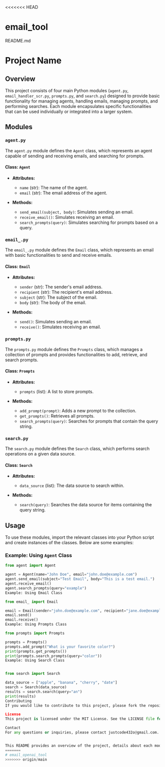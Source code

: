 <<<<<<< HEAD
# email_tool

README.md

# Project Name

## Overview

This project consists of four main Python modules (`agent.py`, `email_handler_scr.py`, `prompts.py`, and `search.py`) designed to provide basic functionality for managing agents, handling emails, managing prompts, and performing searches. Each module encapsulates specific functionalities that can be used individually or integrated into a larger system.

## Modules

### `agent.py`

The `agent.py` module defines the `Agent` class, which represents an agent capable of sending and receiving emails, and searching for prompts.

#### Class: `Agent`

- **Attributes:**
  - `name` (str): The name of the agent.
  - `email` (str): The email address of the agent.

- **Methods:**
  - `send_email(subject, body)`: Simulates sending an email.
  - `receive_email()`: Simulates receiving an email.
  - `search_prompts(query)`: Simulates searching for prompts based on a query.

### `email_.py`

The `email_.py` module defines the `Email` class, which represents an email with basic functionalities to send and receive emails.

#### Class: `Email`

- **Attributes:**
  - `sender` (str): The sender's email address.
  - `recipient` (str): The recipient's email address.
  - `subject` (str): The subject of the email.
  - `body` (str): The body of the email.

- **Methods:**
  - `send()`: Simulates sending an email.
  - `receive()`: Simulates receiving an email.

### `prompts.py`

The `prompts.py` module defines the `Prompts` class, which manages a collection of prompts and provides functionalities to add, retrieve, and search prompts.

#### Class: `Prompts`

- **Attributes:**
  - `prompts` (list): A list to store prompts.

- **Methods:**
  - `add_prompt(prompt)`: Adds a new prompt to the collection.
  - `get_prompts()`: Retrieves all prompts.
  - `search_prompts(query)`: Searches for prompts that contain the query string.

### `search.py`

The `search.py` module defines the `Search` class, which performs search operations on a given data source.

#### Class: `Search`

- **Attributes:**
  - `data_source` (list): The data source to search within.

- **Methods:**
  - `search(query)`: Searches the data source for items containing the query string.

## Usage

To use these modules, import the relevant classes into your Python script and create instances of the classes. Below are some examples:

### Example: Using `Agent` Class

```python
from agent import Agent

agent = Agent(name="John Doe", email="john.doe@example.com")
agent.send_email(subject="Test Email", body="This is a test email.")
agent.receive_email()
agent.search_prompts(query="example")
Example: Using Email Class

from email_ import Email

email = Email(sender="john.doe@example.com", recipient="jane.doe@example.com", subject="Hello", body="Hi Jane!")
email.send()
email.receive()
Example: Using Prompts Class

from prompts import Prompts

prompts = Prompts()
prompts.add_prompt("What is your favorite color?")
print(prompts.get_prompts())
print(prompts.search_prompts(query="color"))
Example: Using Search Class


from search import Search

data_source = ["apple", "banana", "cherry", "date"]
search = Search(data_source)
results = search.search(query="an")
print(results)
Contributing
If you would like to contribute to this project, please fork the repository and submit a pull request with your changes. Ensure your code follows the project's coding standards and includes appropriate tests.

License
This project is licensed under the MIT License. See the LICENSE file for details.

Contact
For any questions or inquiries, please contact justcode432o@gmail.com.


This README provides an overview of the project, details about each module and class, usage examples, contribution guidelines, license information, and contact details.
=======
# email_openai_tool
>>>>>>> origin/main
